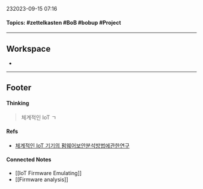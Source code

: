 232023-09-15 07:16
#### Topics: #zettelkasten #BoB #bobup #Project
---
## Workspace
* 

---
## Footer
#### Thinking
> 체계적인 IoT ㄱ

#### Refs
* [체계적인 IoT 기기의 펌웨어보안분석방법에관한연구](https://www.kci.go.kr/kciportal/ci/sereArticleSearch/ciSereArtiView.kci?sereArticleSearchBean.artiId=ART002685482)

#### Connected Notes
- [[IoT Firmware Emulating]]
- [[Firmware analysis]]